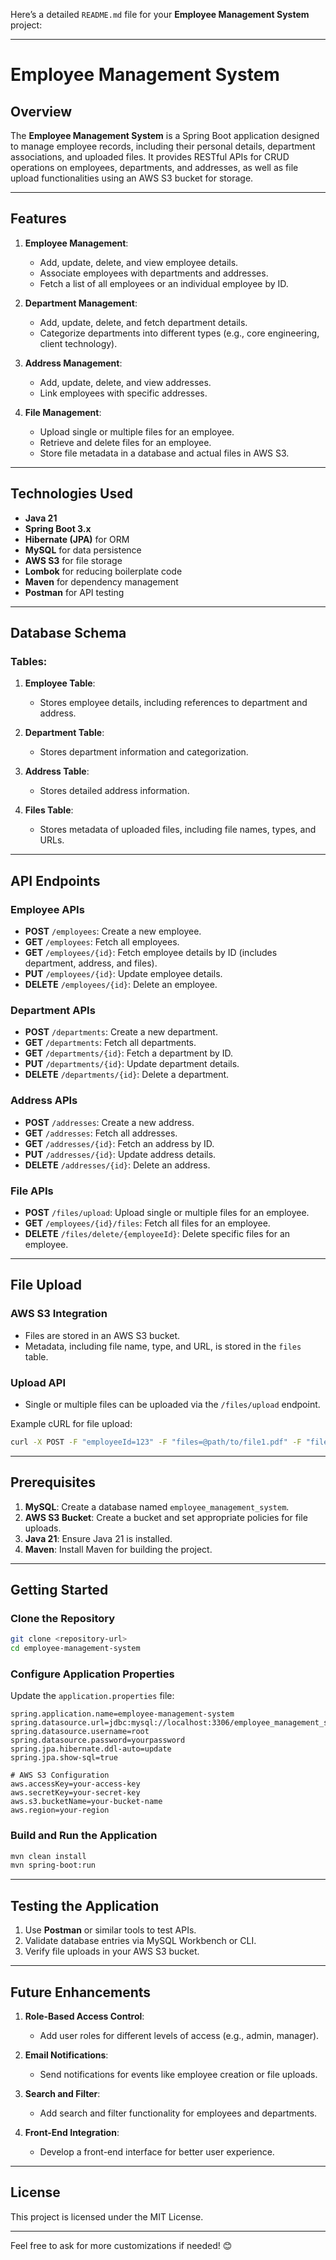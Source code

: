 Here’s a detailed `README.md` file for your **Employee Management System** project:

---

# Employee Management System

## Overview

The **Employee Management System** is a Spring Boot application designed to manage employee records, including their personal details, department associations, and uploaded files. It provides RESTful APIs for CRUD operations on employees, departments, and addresses, as well as file upload functionalities using an AWS S3 bucket for storage.

---

## Features

1. **Employee Management**:
    - Add, update, delete, and view employee details.
    - Associate employees with departments and addresses.
    - Fetch a list of all employees or an individual employee by ID.

2. **Department Management**:
    - Add, update, delete, and fetch department details.
    - Categorize departments into different types (e.g., core engineering, client technology).

3. **Address Management**:
    - Add, update, delete, and view addresses.
    - Link employees with specific addresses.

4. **File Management**:
    - Upload single or multiple files for an employee.
    - Retrieve and delete files for an employee.
    - Store file metadata in a database and actual files in AWS S3.

---

## Technologies Used

- **Java 21**
- **Spring Boot 3.x**
- **Hibernate (JPA)** for ORM
- **MySQL** for data persistence
- **AWS S3** for file storage
- **Lombok** for reducing boilerplate code
- **Maven** for dependency management
- **Postman** for API testing

---

## Database Schema

### Tables:

1. **Employee Table**:
    - Stores employee details, including references to department and address.

2. **Department Table**:
    - Stores department information and categorization.

3. **Address Table**:
    - Stores detailed address information.

4. **Files Table**:
    - Stores metadata of uploaded files, including file names, types, and URLs.

---

## API Endpoints

### **Employee APIs**
- **POST** `/employees`: Create a new employee.
- **GET** `/employees`: Fetch all employees.
- **GET** `/employees/{id}`: Fetch employee details by ID (includes department, address, and files).
- **PUT** `/employees/{id}`: Update employee details.
- **DELETE** `/employees/{id}`: Delete an employee.

### **Department APIs**
- **POST** `/departments`: Create a new department.
- **GET** `/departments`: Fetch all departments.
- **GET** `/departments/{id}`: Fetch a department by ID.
- **PUT** `/departments/{id}`: Update department details.
- **DELETE** `/departments/{id}`: Delete a department.

### **Address APIs**
- **POST** `/addresses`: Create a new address.
- **GET** `/addresses`: Fetch all addresses.
- **GET** `/addresses/{id}`: Fetch an address by ID.
- **PUT** `/addresses/{id}`: Update address details.
- **DELETE** `/addresses/{id}`: Delete an address.

### **File APIs**
- **POST** `/files/upload`: Upload single or multiple files for an employee.
- **GET** `/employees/{id}/files`: Fetch all files for an employee.
- **DELETE** `/files/delete/{employeeId}`: Delete specific files for an employee.

---

## File Upload

### AWS S3 Integration
- Files are stored in an AWS S3 bucket.
- Metadata, including file name, type, and URL, is stored in the `files` table.

### Upload API
- Single or multiple files can be uploaded via the `/files/upload` endpoint.

Example cURL for file upload:
```bash
curl -X POST -F "employeeId=123" -F "files=@path/to/file1.pdf" -F "files=@path/to/file2.jpg" http://localhost:8080/files/upload
```

---

## Prerequisites

1. **MySQL**: Create a database named `employee_management_system`.
2. **AWS S3 Bucket**: Create a bucket and set appropriate policies for file uploads.
3. **Java 21**: Ensure Java 21 is installed.
4. **Maven**: Install Maven for building the project.

---

## Getting Started

### Clone the Repository
```bash
git clone <repository-url>
cd employee-management-system
```

### Configure Application Properties
Update the `application.properties` file:
```properties
spring.application.name=employee-management-system
spring.datasource.url=jdbc:mysql://localhost:3306/employee_management_system
spring.datasource.username=root
spring.datasource.password=yourpassword
spring.jpa.hibernate.ddl-auto=update
spring.jpa.show-sql=true

# AWS S3 Configuration
aws.accessKey=your-access-key
aws.secretKey=your-secret-key
aws.s3.bucketName=your-bucket-name
aws.region=your-region
```

### Build and Run the Application
```bash
mvn clean install
mvn spring-boot:run
```

---

## Testing the Application

1. Use **Postman** or similar tools to test APIs.
2. Validate database entries via MySQL Workbench or CLI.
3. Verify file uploads in your AWS S3 bucket.

---

## Future Enhancements

1. **Role-Based Access Control**:
    - Add user roles for different levels of access (e.g., admin, manager).

2. **Email Notifications**:
    - Send notifications for events like employee creation or file uploads.

3. **Search and Filter**:
    - Add search and filter functionality for employees and departments.

4. **Front-End Integration**:
    - Develop a front-end interface for better user experience.

---

## License

This project is licensed under the MIT License.

---

Feel free to ask for more customizations if needed! 😊